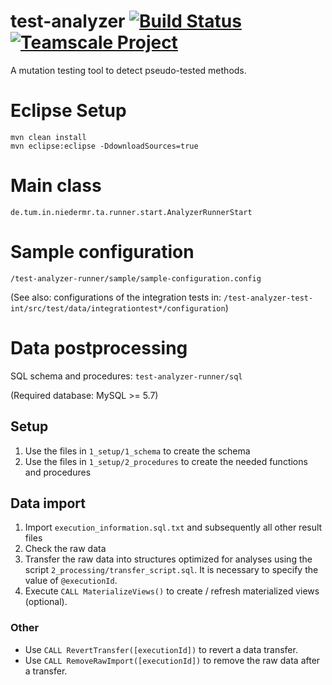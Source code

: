 # test-analyzer [![Build Status](https://travis-ci.org/cqse/test-analyzer.svg?branch=master)](https://travis-ci.org/cqse/test-analyzer) [![Teamscale Project](https://img.shields.io/badge/teamscale-test--analyzer-brightgreen.svg)](https://demo.teamscale.com/activity.html#/test-analyzer)

A mutation testing tool to detect pseudo-tested methods.

# Eclipse Setup

```
mvn clean install
mvn eclipse:eclipse -DdownloadSources=true
```

# Main class
`de.tum.in.niedermr.ta.runner.start.AnalyzerRunnerStart`

# Sample configuration
`/test-analyzer-runner/sample/sample-configuration.config`

(See also: configurations of the integration tests in: `/test-analyzer-test-int/src/test/data/integrationtest*/configuration`)

# Data postprocessing
SQL schema and procedures: `test-analyzer-runner/sql`

(Required database: MySQL >= 5.7)

## Setup
1. Use the files in `1_setup/1_schema` to create the schema
2. Use the files in `1_setup/2_procedures` to create the needed functions and procedures

## Data import
1. Import `execution_information.sql.txt` and subsequently all other result files
2. Check the raw data
3. Transfer the raw data into structures optimized for analyses using the script `2_processing/transfer_script.sql`. It is necessary to specify the value of `@executionId`.
4. Execute `CALL MaterializeViews()` to create / refresh materialized views (optional).

### Other
* Use `CALL RevertTransfer([executionId])` to revert a data transfer.
* Use `CALL RemoveRawImport([executionId])` to remove the raw data after a transfer.
